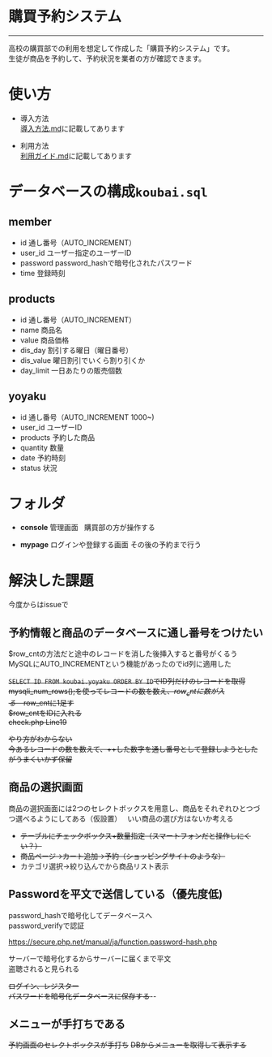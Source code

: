# 購買予約システム
---
高校の購買部での利用を想定して作成した「購買予約システム」です。  
生徒が商品を予約して、予約状況を業者の方が確認できます。


# 使い方

* 導入方法  
[導入方法.md](導入方法.md)に記載してあります

* 利用方法  
[利用ガイド.md](利用ガイド.md)に記載してあります

# データベースの構成```koubai.sql```

## member
- id 通し番号（AUTO_INCREMENT）
- user_id ユーザー指定のユーザーID
- password password_hashで暗号化されたパスワード
- time 登録時刻

## products
- id 通し番号（AUTO_INCREMENT）
- name 商品名
- value 商品価格
- dis_day 割引する曜日（曜日番号）
- dis_value 曜日割引でいくら割り引くか
- day_limit 一日あたりの販売個数

## yoyaku
- id 通し番号（AUTO_INCREMENT 1000~)
- user_id ユーザーID
- products 予約した商品
- quantity 数量
- date 予約時刻
- status 状況

# フォルダ
* **console**
管理画面  
購買部の方が操作する

* **mypage**
ログインや登録する画面
その後の予約まで行う

# 解決した課題
今度からはissueで
## 予約情報と商品のデータベースに通し番号をつけたい
$row_cntの方法だと途中のレコードを消した後挿入すると番号がくるう  
MySQLにAUTO_INCREMENTという機能があったのでid列に適用した  


~~```SELECT ID FROM koubai.yoyaku ORDER BY ID```でID列だけのレコードを取得~~  
~~mysqli_num_rows();を使ってレコードの数を数え、$row_cntに数が入る~~  
~~$row_cntに1足す~~  
~~$row_cntをIDに入れる~~  
~~check.php Line19~~  


~~やり方がわからない~~  
~~今あるレコードの数を数えて、++した数字を通し番号として登録しようとしたがうまくいかず保留~~  

## 商品の選択画面
商品の選択画面には2つのセレクトボックスを用意し、商品をそれぞれひとつづつ選べるようにしてある（仮設置）  
いい商品の選び方はないか考える  
* ~~テーブルにチェックボックス+数量指定（スマートフォンだと操作しにくい？）~~
* ~~商品ページ→カート追加→予約（ショッピングサイトのような）~~
* カテゴリ選択→絞り込んでから商品リスト表示

## Passwordを平文で送信している（優先度低)
password_hashで暗号化してデータベースへ   
password_verifyで認証  

https://secure.php.net/manual/ja/function.password-hash.php  

サーバーで暗号化するからサーバーに届くまで平文  
盗聴されると見られる  

~~ログイン、レジスター~~  
~~パスワードを暗号化データベースに保存する~~--

## メニューが手打ちである

~~予約画面のセレクトボックスが手打ち~~
~~DBからメニューを取得して表示する~~
